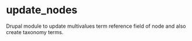 # update_nodes
Drupal module to update multivalues term reference field of node and also create taxonomy terms.
